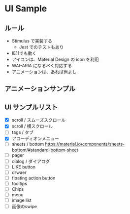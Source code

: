 # UI Sample

## ルール

- Stimulus で実装する
  - Jest でのテストもあり
- IE11でも動く
- アイコンは、Material Design の icon を利用
- WAI-ARIA になるべく対応する
- アニメーションは、あれば尚よし

## アニメーションサンプル

## UI サンプルリスト

- [x] scroll / スムーズスクロール
- [x] scroll / 横スクロール
- [ ] tags / タブ
- [x] アコーディオンメニュー
- [ ] sheets / bottom https://material.io/components/sheets-bottom/#standard-bottom-sheet
- [ ] pager
- [ ] dialog / ダイアログ
- [ ] LIKE button
- [ ] drwaer
- [ ] floating action button
- [ ] tooltips
- [ ] Chips
- [ ] menu
- [ ] image list
- [ ] 画像のswipe
